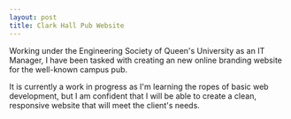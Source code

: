 ```yaml
---
layout: post
title: Clark Hall Pub Website
---
```


Working under the Engineering Society of Queen's University as an IT Manager, I have been tasked with creating an new online branding website for the well-known campus pub.

It is currently a work in progress as I'm learning the ropes of basic web development, but I am confident that I will be able to create a clean, responsive website that will meet the client's needs.
